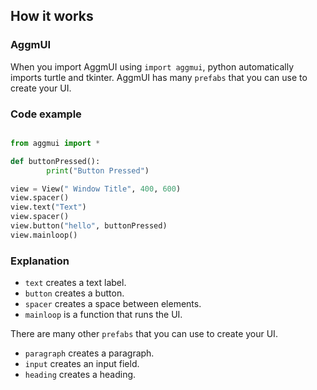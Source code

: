 ## How it works
### AggmUI

When you import AggmUI using `import aggmui`, python automatically imports turtle and tkinter. 
AggmUI has many ` prefabs ` that you can use to create your UI.

### Code example

```python

from aggmui import *

def buttonPressed():
        print("Button Pressed")

view = View(" Window Title", 400, 600)
view.spacer()
view.text("Text")
view.spacer()
view.button("hello", buttonPressed)
view.mainloop()

```

### Explanation

- ` text ` creates a text label.
- ` button ` creates a button.
- ` spacer ` creates a space between elements. 
- ` mainloop ` is a function that runs the UI.

There are many other `prefabs` that you can use to create your UI.


- `paragraph` creates a paragraph.
- `input` creates an input field.
- `heading` creates a heading.


